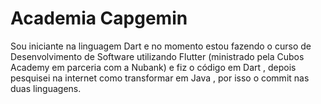 # Academia Capgemin

Sou iniciante na linguagem Dart e no momento estou fazendo o curso de Desenvolvimento de Software utilizando Flutter (ministrado pela Cubos Academy em parceria com a Nubank) e fiz o código em Dart , depois pesquisei na internet  como transformar em Java , por isso o commit nas duas linguagens.
